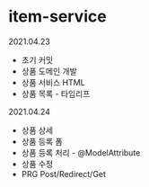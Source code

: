 # item-service

2021.04.23
- 초기 커밋
- 상품 도메인 개발
- 상품 서비스 HTML
- 상품 목록 - 타임리프

2021.04.24
- 상품 상세
- 상품 등록 폼
- 상품 등록 처리 - @ModelAttribute
- 상품 수정
- PRG Post/Redirect/Get